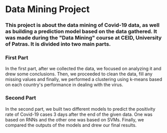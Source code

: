 # Data Mining Project

### This project is about the data mining of Covid-19 data, as well as building a prediction model based on the data gathered. It was made during the "Data Mining" course at CEID, University of Patras. It is divided into two main parts.

### First Part
In the first part, after we collected the data, we focused on analyzing it and drew some conclusions. Then, we proceeded to clean the data, fill any missing values and finally, we performed a clustering using k-means based on each country's performance in dealing with the virus.

### Second Part
In the second part, we built two different models to predict the positivity rate of Covid-19 cases 3 days after the end of the given data. One was based on RNNs and the other one was based on SVMs. Finally, we compared the outputs of the models and drew our final results.